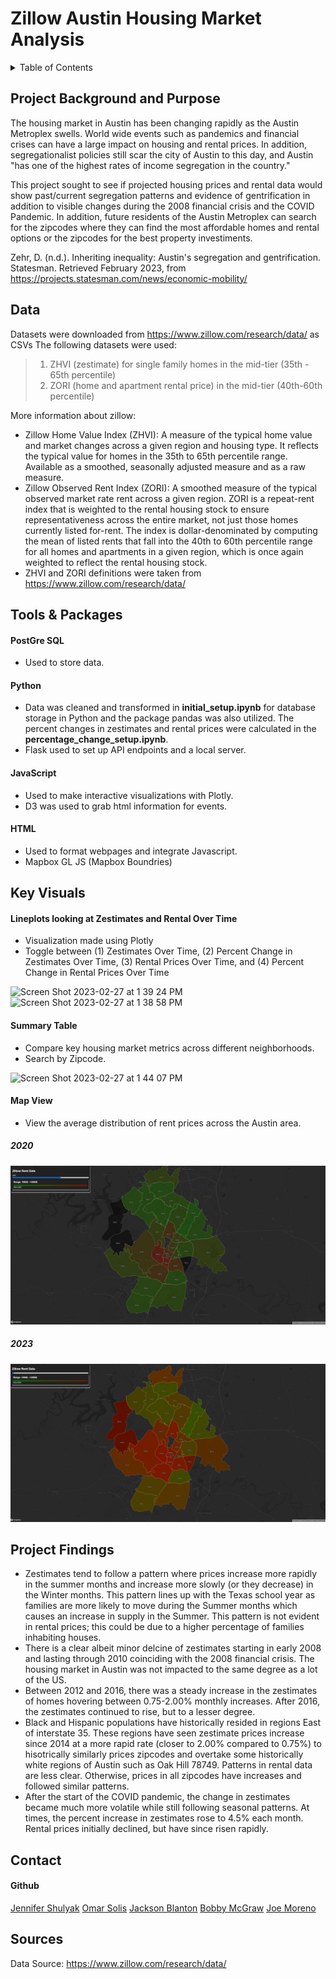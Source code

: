 # Zillow Austin Housing Market Analysis

<!-- TABLE OF CONTENTS -->
<details>
  <summary>Table of Contents</summary>
  <ol>
    <li>
      <a href="#about-the-project">Project Background & Purpose</a>
    </li>
    <li>
      <a href="#data">Data</a>
    </li>
    <li><a href="#tools-and-packages">Tools & Packages</a></li>
    <li><a href="#key-visuals">Key Visuals</a></li>
    <lis><a href="project-findings">Project Findings</></li>
    <li><a href="#contact">Contact</a></li>
    <li><a href="#references">References</a></li>
  </ol>
</details>

<!-- ABOUT THE PROJECT -->
## Project Background and Purpose

The housing market in Austin has been changing rapidly as the Austin Metroplex swells. World wide events such as pandemics and financial crises can have a large impact on housing and rental prices. In addition, segregationalist policies still scar the city of Austin to this day, and Austin "has one of the highest rates of income segregation in the country." 

This project sought to see if projected housing prices and rental data would show past/current segregation patterns and evidence of gentrification in addition to visible changes during the 2008 financial crisis and the COVID Pandemic. In addition, future residents of the Austin Metroplex can search for the zipcodes where they can find the most affordable homes and rental options or the zipcodes for the best property investiments.   

Zehr, D. (n.d.). Inheriting inequality: Austin's segregation and gentrification. Statesman. Retrieved February 2023, from https://projects.statesman.com/news/economic-mobility/ 

<!-- DATA -->
## Data

Datasets were downloaded from https://www.zillow.com/research/data/ as CSVs
The following datasets were used: 
>1. ZHVI (zestimate) for single family homes in the mid-tier (35th - 65th percentile) 
>2. ZORI (home and apartment rental price) in the mid-tier (40th-60th percentile)  

More information about zillow: 
  * Zillow Home Value Index (ZHVI): A measure of the typical home value and market changes across a given region and housing type. It reflects the typical value for homes in the 35th to 65th percentile range. Available as a smoothed, seasonally adjusted measure and as a raw measure.
  * Zillow Observed Rent Index (ZORI): A smoothed measure of the typical observed market rate rent across a given region. ZORI is a repeat-rent index that is weighted to the rental housing stock to ensure representativeness across the entire market, not just those homes currently listed for-rent. The index is dollar-denominated by computing the mean of listed rents that fall into the 40th to 60th percentile range for all homes and apartments in a given region, which is once again weighted to reflect the rental housing stock.
  * ZHVI and ZORI definitions were taken from https://www.zillow.com/research/data/ 

<!-- TOOLS AND PACKAGES -->
## Tools & Packages

#### PostGre SQL
- Used to store data. 
#### Python 
- Data was cleaned and transformed in **initial_setup.ipynb** for database storage in Python and the package pandas was also utilized. The percent changes in zestimates and rental prices were calculated in the **percentage_change_setup.ipynb**.
- Flask used to set up API endpoints and a local server. 
#### JavaScript
- Used to make interactive visualizations with Plotly. 
- D3 was used to grab html information for events. 
#### HTML
- Used to format webpages and integrate Javascript. 
- Mapbox GL JS (Mapbox Boundries)

<!-- KEY VISUALS -->
## Key Visuals 

#### Lineplots looking at Zestimates and Rental Over Time
 * Visualization made using Plotly
 * Toggle between (1) Zestimates Over Time, (2) Percent Change in Zestimates Over Time, (3) Rental Prices Over Time, and (4) Percent Change in Rental Prices Over Time

![Screen Shot 2023-02-27 at 1 39 24 PM](https://user-images.githubusercontent.com/111457464/221666001-68a19df0-765d-44d4-9a0c-ce8219689954.png)
![Screen Shot 2023-02-27 at 1 38 58 PM](https://user-images.githubusercontent.com/111457464/221666027-a91a248c-6c63-4c17-8e8a-9ee0e4107114.png)

#### Summary Table
 * Compare key housing market metrics across different neighborhoods.
 * Search by Zipcode.
 
![Screen Shot 2023-02-27 at 1 44 07 PM](https://user-images.githubusercontent.com/111457464/221666799-96950e4c-1333-4565-a29c-c1e041cfc825.png)

#### Map View
 * View the average distribution of rent prices across the Austin area.
  ##### 2020
 ![image](https://github.com/JenniferM-BShulyak/zillow_austin_housing_market/blob/main/screenshots/rent_data_2020.png)

  ##### 2023
![image](https://github.com/JenniferM-BShulyak/zillow_austin_housing_market/blob/main/screenshots/rent_data_2023.png)

<!-- PROJECT FINDINGS -->
## Project Findings

 * Zestimates tend to follow a pattern where prices increase more rapidly in the summer months and increase more slowly (or they decrease) in the Winter months. This pattern lines up with the Texas school year as families are more likely to move during the Summer months which causes an increase in supply in the Summer. This pattern is not evident in rental prices; this could be due to a higher percentage of families inhabiting houses. 
 * There is a clear albeit minor delcine of zestimates starting in early 2008 and lasting through 2010 coinciding with the 2008 financial crisis. The housing market in Austin was not impacted to the same degree as a lot of the US. 
 * Between 2012 and 2016, there was a steady increase in the zestimates of homes hovering between 0.75-2.00% monthly increases. After 2016, the zestimates continued to rise, but to a lesser degree.
 * Black and Hispanic populations have historically resided in regions East of interstate 35. These regions have seen zestimate prices increase since 2014 at a more rapid rate (closer to 2.00% compared to 0.75%) to hisotrically similarly prices zipcodes and overtake some historically white regions of Austin such as Oak Hill 78749. Patterns in rental data are less clear. Otherwise, prices in all zipcodes have increases and followed similar patterns. 
 * After the start of the COVID pandemic, the change in zestimates became much more volatile while still following seasonal patterns. At times, the percent increase in zestimates rose to 4.5% each month. Rental prices initially declined, but have since risen rapidly. 

<!-- CONTACT -->
## Contact

#### Github
[Jennifer Shulyak](https://github.com/JenniferM-BShulyak)
[Omar Solis](https://github.com/oas95)
[Jackson Blanton](https://github.com/JacksonBlanton)
[Bobby McGraw](https://github.com/BMcGraw1215)
[Joe Moreno](https://github.com/jrm33)

<!-- SOURCES -->
## Sources

Data Source: https://www.zillow.com/research/data/

